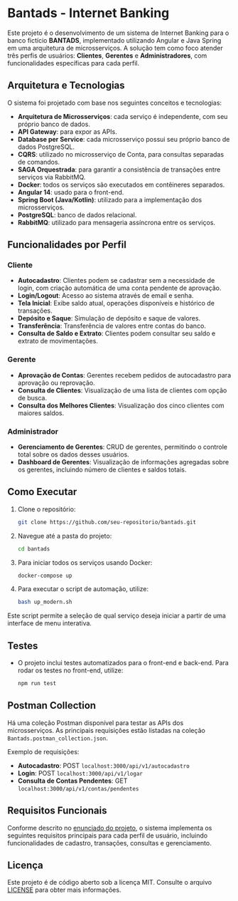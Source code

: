 # Bantads - Internet Banking

Este projeto é o desenvolvimento de um sistema de Internet Banking para o banco fictício **BANTADS**, implementado utilizando Angular e Java Spring em uma arquitetura de microsserviços. A solução tem como foco atender três perfis de usuários: **Clientes**, **Gerentes** e **Administradores**, com funcionalidades específicas para cada perfil.

## Arquitetura e Tecnologias

O sistema foi projetado com base nos seguintes conceitos e tecnologias:

- **Arquitetura de Microsserviços**: cada serviço é independente, com seu próprio banco de dados.
- **API Gateway**: para expor as APIs.
- **Database per Service**: cada microsserviço possui seu próprio banco de dados PostgreSQL.
- **CQRS**: utilizado no microsserviço de Conta, para consultas separadas de comandos.
- **SAGA Orquestrada**: para garantir a consistência de transações entre serviços via RabbitMQ.
- **Docker**: todos os serviços são executados em contêineres separados.
- **Angular 14**: usado para o front-end.
- **Spring Boot (Java/Kotlin)**: utilizado para a implementação dos microsserviços.
- **PostgreSQL**: banco de dados relacional.
- **RabbitMQ**: utilizado para mensageria assíncrona entre os serviços.

## Funcionalidades por Perfil

### Cliente
- **Autocadastro**: Clientes podem se cadastrar sem a necessidade de login, com criação automática de uma conta pendente de aprovação.
- **Login/Logout**: Acesso ao sistema através de email e senha.
- **Tela Inicial**: Exibe saldo atual, operações disponíveis e histórico de transações.
- **Depósito e Saque**: Simulação de depósito e saque de valores.
- **Transferência**: Transferência de valores entre contas do banco.
- **Consulta de Saldo e Extrato**: Clientes podem consultar seu saldo e extrato de movimentações.

### Gerente
- **Aprovação de Contas**: Gerentes recebem pedidos de autocadastro para aprovação ou reprovação.
- **Consulta de Clientes**: Visualização de uma lista de clientes com opção de busca.
- **Consulta dos Melhores Clientes**: Visualização dos cinco clientes com maiores saldos.

### Administrador
- **Gerenciamento de Gerentes**: CRUD de gerentes, permitindo o controle total sobre os dados desses usuários.
- **Dashboard de Gerentes**: Visualização de informações agregadas sobre os gerentes, incluindo número de clientes e saldos totais.

## Como Executar

1. Clone o repositório:
   ```bash
   git clone https://github.com/seu-repositorio/bantads.git
   ```
2. Navegue até a pasta do projeto:
   ```bash
   cd bantads
   ```
3. Para iniciar todos os serviços usando Docker:
   ```bash
   docker-compose up
   ```

4. Para executar o script de automação, utilize:
   ```bash
   bash up_modern.sh
   ```

Este script permite a seleção de qual serviço deseja iniciar a partir de uma interface de menu interativa.

## Testes

- O projeto inclui testes automatizados para o front-end e back-end. Para rodar os testes no front-end, utilize:
   ```bash
   npm run test
   ```

## Postman Collection

Há uma coleção Postman disponível para testar as APIs dos microsserviços. As principais requisições estão listadas na coleção `Bantads.postman_collection.json`.

Exemplo de requisições:

- **Autocadastro**: POST `localhost:3000/api/v1/autocadastro`
- **Login**: POST `localhost:3000/api/v1/logar`
- **Consulta de Contas Pendentes**: GET `localhost:3000/api/v1/contas/pendentes`

## Requisitos Funcionais

Conforme descrito no [enunciado do projeto](enunciado.pdf), o sistema implementa os seguintes requisitos principais para cada perfil de usuário, incluindo funcionalidades de cadastro, transações, consultas e gerenciamento.

## Licença

Este projeto é de código aberto sob a licença MIT. Consulte o arquivo [LICENSE](LICENSE) para obter mais informações.
```
